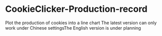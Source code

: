 # CookieClicker-Production-record
Plot the production of cookies into a line chart
The latest version can only work under Chinese settingsThe English version is under planning
